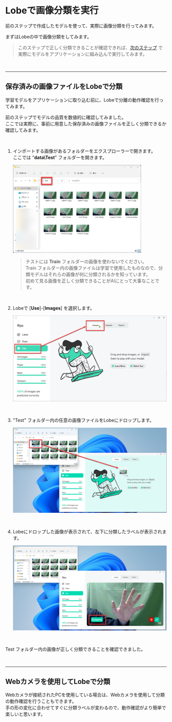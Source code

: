 # Lobeで画像分類を実行

前のステップで作成したモデルを使って、実際に画像分類を行ってみます。

まずはLobeの中で画像分類をしてみます。

> このステップで正しく分類できることが確認できれば、[次のステップ](./04_runapp.md) で実際にモデルをアプリケーションに組み込んで実行してみます。

<br />

---

## 保存済みの画像ファイルをLobeで分類

学習モデルをアプリケーションに取り込む前に、Lobeで分離の動作確認を行ってみます。

前のステップでモデルの品質を数値的に確認してみました。  
ここでは実際に、事前に用意した保存済みの画像ファイルを正しく分類できるか確認してみます。

<br />

1. インポートする画像があるフォルダーをエクスプローラーで開きます。  
ここでは "**data\Test**" フォルダーを開きます。  

   <img src="./images/03/open_test_folder.jpg" width="400px" />

   <br />

   > テストには **Train** フォルダーの画像を使わないでください。  
   Train フォルダー内の画像ファイルは学習で使用したものなので、分類モデルはそれらの画像が何に分類されるかを知っています。  
   > 初めて見る画像を正しく分類できることがAIにとって大事なことです。

<br />

2. Lobeで [**Use**]-[**Images**] を選択します。  

   <img src="./images/03/lobe_use_images.jpg" width="480px" />

<br />

3. "Test" フォルダー内の任意の画像ファイルをLobeにドロップします。　　

   <img src="./images/03/lobe_drop_image.jpg" width="540px" />

<br />

4. Lobeにドロップした画像が表示されて、左下に分類したラベルが表示されます。  

   <img src="./images/03/lobe_image_classified.jpg" width="540px" />

<br />

Test フォルダー内の画像が正しく分類できることを確認できました。

<br />

---

## Webカメラを使用してLobeで分類

Webカメラが接続されたPCを使用している場合は、Webカメラを使用して分類の動作確認を行うこともできます。  
手の形の変化に合わせてすぐに分類ラベルが変わるので、動作確認がより簡単で楽しいと思います。
